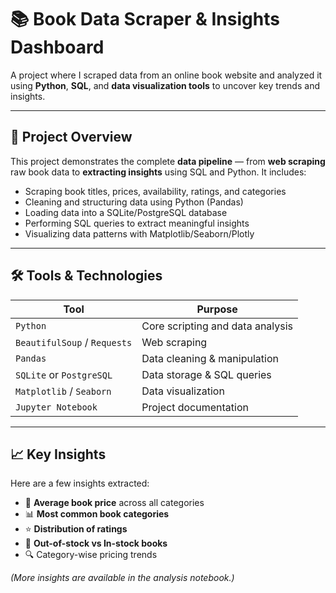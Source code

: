 # 📚 Book Data Scraper & Insights Dashboard

A project where I scraped data from an online book website and analyzed it using **Python**, **SQL**, and **data visualization tools** to uncover key trends and insights.

---
## 🚀 Project Overview

This project demonstrates the complete **data pipeline** — from **web scraping** raw book data to **extracting insights** using SQL and Python. It includes:

- Scraping book titles, prices, availability, ratings, and categories
- Cleaning and structuring data using Python (Pandas)
- Loading data into a SQLite/PostgreSQL database
- Performing SQL queries to extract meaningful insights
- Visualizing data patterns with Matplotlib/Seaborn/Plotly

---
## 🛠️ Tools & Technologies

| Tool        | Purpose                           |
|-------------|-----------------------------------|
| `Python`    | Core scripting and data analysis  |
| `BeautifulSoup` / `Requests` | Web scraping     |
| `Pandas`    | Data cleaning & manipulation       |
| `SQLite` or `PostgreSQL` | Data storage & SQL queries |
| `Matplotlib` / `Seaborn` | Data visualization   |
| `Jupyter Notebook` | Project documentation      |

---
## 📈 Key Insights

Here are a few insights extracted:

- 💸 **Average book price** across all categories
- 📊 **Most common book categories**
- ⭐ **Distribution of ratings**
- 🚫 **Out-of-stock vs In-stock books**
- 🔍 Category-wise pricing trends

*(More insights are available in the analysis notebook.)*


